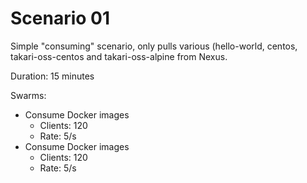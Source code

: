 # Scenario 01

Simple "consuming" scenario, only pulls various (hello-world, centos, takari-oss-centos and takari-oss-alpine from Nexus.

Duration: 15 minutes

Swarms:
* Consume Docker images
  * Clients: 120
  * Rate: 5/s
* Consume Docker images
  * Clients: 120
  * Rate: 5/s
